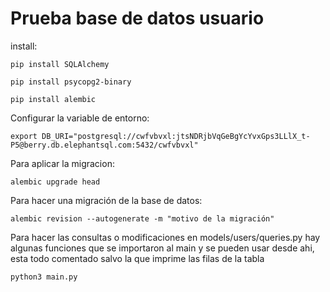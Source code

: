 # Prueba base de datos usuario

install:

```
pip install SQLAlchemy
```

```
pip install psycopg2-binary
```

```
pip install alembic
```

Configurar la variable de entorno:

```
export DB_URI="postgresql://cwfvbvxl:jtsNDRjbVqGeBgYcYvxGps3LLlX_t-P5@berry.db.elephantsql.com:5432/cwfvbvxl"
```

Para aplicar la migracion:

```
alembic upgrade head
```

Para hacer una migración de la base de datos:

```
alembic revision --autogenerate -m "motivo de la migración"
```


Para hacer las consultas o modificaciones en models/users/queries.py 
hay algunas funciones que se importaron al main y se pueden usar desde ahi, 
esta todo comentado salvo la que imprime las filas de la tabla

```
python3 main.py
```




